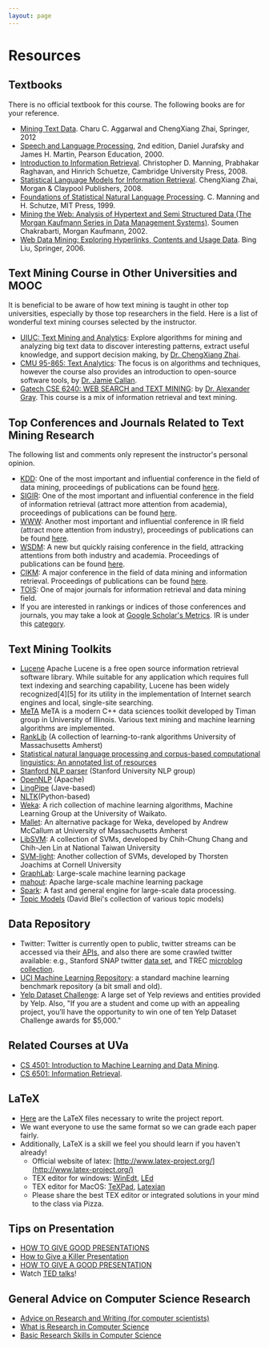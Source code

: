 ```yaml
---
layout: page
---
```

# Resources

## Textbooks
There is no official textbook for this course. The following books are for your reference. 

 - [Mining Text Data](http://www.amazon.com/Mining-Text-Data-Charu-Aggarwal/dp/1461432227/ref=sr_1_1?ie=UTF8&qid=1419222650&sr=8-1&keywords=Mining+Text+Data). Charu C. Aggarwal and  ChengXiang Zhai, Springer, 2012
 - [Speech and Language Processing](http://www.cs.colorado.edu/~martin/slp.html), 2nd edition, Daniel Jurafsky and James H. Martin, Pearson Education, 2000.
 - [Introduction to Information Retrieval](http://nlp.stanford.edu/IR-book/).
   Christopher D. Manning, Prabhakar Raghavan, and Hinrich Schuetze,
   Cambridge University Press, 2008.  
 - [Statistical Language Models for Information Retrieval](http://www.morganclaypool.com/doi/abs/10.2200/S00158ED1V01Y200811HLT001).
   ChengXiang Zhai, Morgan & Claypool Publishers, 2008.
 - [Foundations of Statistical Natural Language Processing](http://nlp.stanford.edu/fsnlp/). C. Manning and H. Schutze,
   MIT Press, 1999. 
 - [Mining the Web: Analysis of Hypertext and Semi Structured Data (The Morgan Kaufmann Series in Data Management Systems)](http://www.cse.iitb.ac.in/~soumen/mining-the-web/). Soumen
   Chakrabarti, Morgan Kaufmann, 2002.
 - [Web Data Mining: Exploring Hyperlinks, Contents and Usage Data](http://www.cs.uic.edu/~liub/WebMiningBook.html). Bing Liu, Springer, 2006.

## Text Mining Course in Other Universities and MOOC
It is beneficial to be aware of how text mining is taught in other top universities, especially by those top researchers in the field. Here is a list of wonderful text mining courses selected by the instructor.

 - [UIUC: Text Mining and Analytics](https://www.coursera.org/course/textanalytics): Explore algorithms for mining and analyzing big text data to discover interesting patterns, extract useful knowledge, and support decision making, by [Dr. ChengXiang Zhai](http://web.engr.illinois.edu/~czhai/). 
 - [CMU 95-865: Text Analytics](http://boston.lti.cs.cmu.edu/classes/95-865/): The focus is on algorithms and techniques, however the course also provides an introduction to open-source software tools, by [Dr. Jamie Callan](http://www.cs.cmu.edu/~callan/).
 - [Gatech CSE 6240: WEB SEARCH and TEXT MINING](http://www.cc.gatech.edu/~agray/6240spr11/): by [Dr. Alexander Gray](http://www.cc.gatech.edu/~agray/). This course is a mix of information retrieval and text mining.
 

## Top Conferences and Journals Related to Text Mining Research
The following list and comments only represent the instructor's personal opinion.

- [KDD](http://www.kdd.org/): One of the most important and influential conference in the field of data mining, proceedings of publications can be found [here](http://dl.acm.org/event.cfm?id=RE160).
- [SIGIR](http://sigir.org/): One of the most important and influential conference in the field of information retrieval (attract more attention from academia), proceedings of publications can be found [here](http://dl.acm.org/event.cfm?id=RE329).
- [WWW](http://www.www2014.wwwconference.org/): Another most important and influential conference in IR field (attract more attention from industry), proceedings of publications can be found [here](http://dl.acm.org/event.cfm?id=RE334).
- [WSDM](http://www.wsdm-conference.org/): A new but quickly raising conference in the field, attracking attentions from both industry and academia. Proceedings of publications can be found [here](http://dl.acm.org/event.cfm?id=RE102).
- [CIKM](http://cikmconference.org/): A major conference in the field of data mining and information retrieval. Proceedings of publications can be found [here](http://dl.acm.org/event.cfm?id=RE302).
- [TOIS](http://tois.acm.org/): One of major journals for information retrieval and data mining field. 
- If you are interested in rankings or indices of those conferences and journals, you may take a look at [Google Scholar's Metrics](http://scholar.google.com/citations?view_op=top_venues&hl=en). IR is under this [category](http://scholar.google.com/citations?view_op=top_venues&hl=en&vq=eng_databasesinformationsystems).

## Text Mining Toolkits

 - [Lucene](http://lucene.apache.org) Apache Lucene is a free open source information retrieval software library. While suitable for any application which requires full text indexing and searching capability, Lucene has been widely recognized[4][5] for its utility in the implementation of Internet search engines and local, single-site searching.
 - [MeTA](http://meta-toolkit.github.io/meta/) MeTA is a modern C++ data sciences toolkit developed by Timan group in University of Illinois. Various text mining and machine learning algorithms are implemented.
 - [RankLib](http://people.cs.umass.edu/~vdang/ranklib.html) (A collection of learning-to-rank algorithms University of Massachusetts Amherst)
 - [Statistical natural language processing and corpus-based computational linguistics: An annotated list of resources](http://www-nlp.stanford.edu/links/statnlp.html)
 - [Stanford NLP parser](http://nlp.stanford.edu/software/lex-parser.shtml) (Stanford University NLP group)
 - [OpenNLP](http://opennlp.apache.org/) (Apache)
 - [LingPipe](http://alias-i.com/lingpipe/) (Jave-based)
 - [NLTK](http://www.nltk.org/)(Python-based)
 - [Weka](http://www.cs.waikato.ac.nz/ml/weka/): A rich collection of machine learning algorithms, Machine Learning Group at the University of Waikato.
 - [Mallet](http://mallet.cs.umass.edu/): An alternative package for Weka, developed by Andrew McCallum at University of Massachusetts Amherst
 - [LibSVM](http://www.csie.ntu.edu.tw/~cjlin/libsvm/): A collection of SVMs, developed by Chih-Chung Chang and Chih-Jen Lin at National Taiwan University
 - [SVM-light](http://svmlight.joachims.org/): Another collection of SVMs, developed by Thorsten Joachims at Cornell University
 - [GraphLab](http://graphlab.org/projects/index.html): Large-scale machine learning package
 - [mahout](http://mahout.apache.org/users/basics/algorithms.html): Apache large-scale machine learning package
 - [Spark](http://spark.apache.org/): A fast and general engine for large-scale data processing.
 - [Topic Models](http://www.cs.princeton.edu/~blei/topicmodeling.html) (David Blei's collection of various topic models)

## Data Repository
 - Twitter: Twitter is currently open to public, twitter streams can be accessed via their [APIs](https://dev.twitter.com/), and also there are some crawled twitter available: e.g., Stanford SNAP twitter [data set](https://dev.twitter.com/), and TREC [microblog collection](http://trec.nist.gov/data/tweets/).
 - [UCI Machine Learning Repository](http://archive.ics.uci.edu/ml/datasets.html): a standard machine learning benchmark repository (a bit small and old).
 - [Yelp Dataset Challenge](http://www.yelp.com/dataset_challenge): A large set of Yelp reviews and entities provided by Yelp. Also, "If you are a student and come up with an appealing project, you’ll have the opportunity to win one of ten Yelp Dataset Challenge awards for $5,000." 


## Related Courses at UVa

 - [CS 4501: Introduction to Machine Learning and Data Mining](http://www.cs.virginia.edu/yanjun/teach/2014f/index.html).
 - [CS 6501: Information Retrieval](http://sifaka.cs.uiuc.edu/~wang296/Course/IR_Fall/).

## LaTeX

 - [Here]({{site.baseurl}}/docs/cs6501-templates.zip) are the LaTeX files necessary to
   write the project report.
 - We want everyone to use the same format so we can grade each paper fairly.
 - Additionally, LaTeX is a skill we feel you should learn if you haven't
   already!
	- Official website of latex: [http://www.latex-project.org/](http://www.latex-project.org/)
	- TEX editor for windows: [WinEdt](http://winedt.com/), [LEd](http://www.latexeditor.org/)
	- TEX editor for MacOS: [TeXPad](https://www.texpadapp.com/), [Latexian](http://tacosw.com/latexian/)
	- Please share the best TEX editor or integrated solutions in your mind to the class via Pizza.


## Tips on Presentation

 - [HOW TO GIVE GOOD PRESENTATIONS](http://acmg.seas.harvard.edu/education/presentations/carlton_presentations.pdf)
 - [How to Give a Killer Presentation](https://hbr.org/2013/06/how-to-give-a-killer-presentation/)
 - [HOW TO GIVE A GOOD PRESENTATION](https://www.princeton.edu/~archss/webpdfs08/BaharMartonosi.pdf)
 - Watch [TED talks](http://www.ted.com/)!


## General Advice on Computer Science Research

 - [Advice on Research and Writing (for computer
   scientists)](http://www.cs.cmu.edu/afs/cs.cmu.edu/user/mleone/web/how-to.html)
 - [What is Research in Computer
   Science](http://www.dcs.gla.ac.uk/~johnson/teaching/research_skills/research.html)
 - [Basic Research Skills in Computer
   Science](http://www.dcs.gla.ac.uk/~johnson/teaching/research_skills/basics.html)
